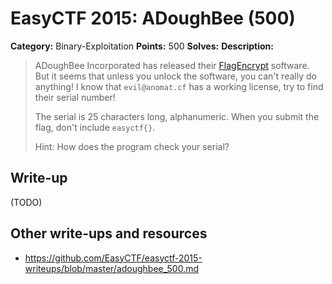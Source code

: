 # EasyCTF 2015: ADoughBee (500)

**Category:** Binary-Exploitation
**Points:** 500
**Solves:** 
**Description:**

> ADoughBee Incorporated has released their [FlagEncrypt](https://github.com/EasyCTF/easyctf-2015-writeups/blob/master/files/adoughbee.rar) software. But it seems that unless you unlock the software, you can't really do anything! I know that `evil@anomat.cf` has a working license, try to find their serial number!
> 
> 
> The serial is 25 characters long, alphanumeric. When you submit the flag, don't include `easyctf{}`.
> 
> 
> Hint: How does the program check your serial?


## Write-up

(TODO)

## Other write-ups and resources

* <https://github.com/EasyCTF/easyctf-2015-writeups/blob/master/adoughbee_500.md>
